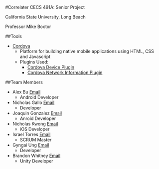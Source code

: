 #Correlater
CECS 491A: Senior Project

California State University, Long Beach

Professor Mike Boctor

##Tools
- [Cordova](http://cordova.apache.org/)
  - Platform for building native mobile applications using HTML,
  CSS and Javascript
  - Plugins Used:
    - [Cordova Device Plugin](http://plugins.cordova.io/#/package/org.apache.cordova.device)
    - [Cordova Network Information Plugin](http://plugins.cordova.io/#/package/org.apache.cordova.network-information)

##Team Members
- Alex Bu [Email](mailto:atb91590@yahoo.com)
  - Android Developer
- Nicholas Gallo [Email](mailto:libregkd@gmail.com)
  - Developer
- Joaquin Gonzalez [Email](mailto:joaquingonz.7@gmail.com)
  - Anroid Developer
- Nicholas Kwong [Email](mailto:nmkwong@gmail.com)
  - iOS Developer
- Israel Torres [Email](mailto:itorres1490@gmail.com)
  - SCRUM Master
- Gyngai Ung [Email](mailto:gyngaiu@gmail.com)
  - Developer
- Brandon Whitney [Email](mailto:brandontwhitney@gmail.com)
  - Unity Developer
